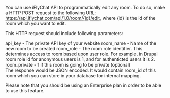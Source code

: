 You can use iFlyChat API to programmatically edit any room. To do so, make a HTTP POST request to the following URL: https://api.iflychat.com/api/1.0/room/{id}/edit, where {id} is the id of the room which you want to edit.

 

This HTTP request should include following parameters:

 

api_key - The private API key of your website
room_name - Name of the new room to be created
room_role - The room role identifier. This determines access to room based upon user role. For example, in Drupal room role id for anonymous users is 1, and for authenticted users it is 2.
room_private - 1 if this room is going to be private (optional)     
The response would be JSON encoded. It would contain room_id of this room which you can store in your database for internal mapping.

Please note that you should be using an Enterprise plan in order to be able to use this feature.
